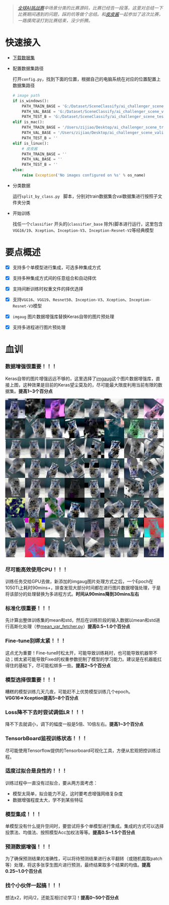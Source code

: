 > *[全球AI挑战赛](https://challenger.ai/)中场景分类的比赛源码，比赛已经告一段落，这里对总结一下比赛期间遇到的问题，踩的坑等做个总结。和[皮皮酱](https://github.com/WinterFu)一起参加了这次比赛，一路摸爬滚打到比赛结束，没少折腾。*



# 快速接入

* [下载数据集](https://challenger.ai/competition/scene/subject)


* 配置数据集路径

  打开`config.py`，找到下面的位置，根据自己的电脑系统在对应的位置配置上数据集路径

  ```python
  # image path
  if is_windows():
      PATH_TRAIN_BASE = 'G:/Dataset/SceneClassify/ai_challenger_scene_train_20170904'
      PATH_VAL_BASE = 'G:/Dataset/SceneClassify/ai_challenger_scene_validation_20170908'
      PATH_TEST_B = 'G:/Dataset/SceneClassify/ai_challenger_scene_test_b_20170922/scene_test_b_images_20170922'
  elif is_mac():
      PATH_TRAIN_BASE = '/Users/zijiao/Desktop/ai_challenger_scene_train_20170904'
      PATH_VAL_BASE = '/Users/zijiao/Desktop/ai_challenger_scene_validation_20170908'
      PATH_TEST_B = ''
  elif is_linux():
      # 皮皮酱
      PATH_TRAIN_BASE = ''
      PATH_VAL_BASE = ''
      PATH_TEST_B = ''
  else:
      raise Exception('No images configured on %s' % os_name)
  ```

* 分类数据

  运行`split_by_class.py ` 脚本，分别对train数据集合val数据集进行按照子文件夹分类

* 开始训练

  找任一个`classifier` 开头的(`classifier_base` 除外)脚本进行运行，这里包含`VGG16/19`、`Xception`、`Inception-V3`、`Inception-Resnet-V2`等经典模型




# 要点概述

- [x] 支持多个单模型进行集成，可选多种集成方式
- [x] 支持多种集成方式间的任意组合和自动择优


- [x] 支持间断训练时权重文件的择优选择


- [x] 支持`VGG16`、`VGG19`、`Resnet50`、`Inception-V3`、`Xception`、`Inception-Resnet-V3`模型


- [x] `imgaug` 图片数据增强库替换Keras自带的图片预处理


- [x] 支持多进程进行图片预处理




# 血训

### 数据增强很重要！！！

Keras自带的图片增强远远不够的，这里选择了[imgaug](https://github.com/aleju/imgaug)这个图片数据增强库，直接上图，这种效果是目前的Keras望尘莫及的，尽可能最大限度利用当前有限的数据集。<b>提高1~3个百分点</b>

![](images/imgaug.png)

### 尽可能高效使用CPU！！！

训练任务交给GPU去做，新添加的imgaug图片处理方式之后，一个Epoch在1050Ti上耗时90mins+，排查发现大部分时间都在进行图片数据增强处理，于是将该部分的处理替换为多进程方式。<b>时间从90mins降到30mins左右</b>

### 标准化很重要！！！

先计算出整体训练集的mean和std，然后在训练阶段的输入数据以mean和std进行高斯化处理（参[mean_var_fetcher.py](mean_var_fetcher.py)）<b>提高0.5~1.0个百分点</b>

### Fine-tune别绑太紧！！！

这点尤为重要！Fine-tune时松太开，可能导致训练耗时，也可能导致机器带不动；绑太紧可能导致Fixed的权重参数扼制了模型的学习能力。建议是在机器能扛得住的基础下，尽可能松绑多一些。<b>提高2~5个百分点</b>

### 模型选择很重要！！！

糟糕的模型训练几天几夜，可能赶不上优势模型训练几个epoch。<b>VGG16=>Xception提高5~8个百分点</b>

### Loss降不下去时尝试调低LR！！！

降不下去就调小，调下的幅度一般是5倍、10倍左右。<b>提高1~3个百分点</b>

### TensorbBoard监视训练状态！！！

尽可能使用Tensorflow提供的Tensorboard可视化工具，方便从宏观把控训练过程。

### 适度过拟合是良性的！！！

训练过程中一直没有过拟合，要从两方面考虑：

* 模型太简单，拟合能力不足，这时要考虑增强网络复杂度 
* 数据增强程度太大，学不到某些特征

### 模型集成！！！

单模型没有什么提升空间时，要尝试将多个单模型进行集成。集成的方式可以选择投票法、均值法、按照模型Acc加权法等等。<b>提高0.5~1.5个百分点</b>

### 预测数据增强！！！

为了确保预测结果的准确性，可以将待预测结果进行水平翻转（或随机裁取patch等）处理，将这多张孪生图片进行预测，最终结果取多个结果的均值。<b>提高0.25~1.0个百分点</b>

### 找个小伙伴一起搞！！！

想法x2，时间/2，还能互相讨论学习！<b>提高0~50个百分点</b>